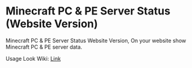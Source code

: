 # Minecraft PC & PE Server Status (Website Version)
Minecraft PC & PE Server Status Website Version, On your website show Minecraft PC & PE server data.

Usage Look Wiki: [Link](https://github.com/GoneTone/MCServerStatus-WebsiteVersion/wiki)